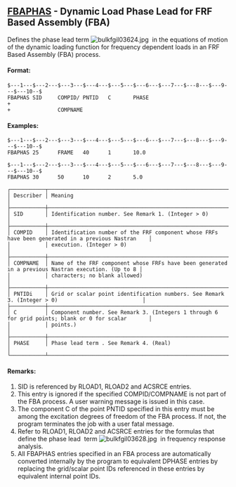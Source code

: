 ## [FBAPHAS](https://help.hexagonmi.com/bundle/MSC_Nastran_2022.4/page/Nastran_Combined_Book/qrg/bulkfgil/TOC.FBAPHAS.xhtml) - Dynamic Load Phase Lead for FRF Based Assembly (FBA)

Defines the phase lead term  ![bulkfgil03624.jpg](https://help-be.hexagonmi.com/bundle/MSC_Nastran_2022.4/page/Nastran_Combined_Book/qrg/bulkfgil/../../../assets/bulkfgil03624.jpg?_LANG=enus)  in the equations of motion of the dynamic loading function for frequency dependent loads in an FRF Based Assembly (FBA) process.

#### Format:

```nastran
$---1---$---2---$---3---$---4---$---5---$---6---$---7---$---8---$---9---$---10--$
FBAPHAS SID     COMPID/ PNTID   C       PHASE                           +       
+               COMPNAME                                                        
```

#### Examples:

```nastran
$---1---$---2---$---3---$---4---$---5---$---6---$---7---$---8---$---9---$---10--$
FBAPHAS 25      FRAME   40      1       10.0                                    
```

```nastran
$---1---$---2---$---3---$---4---$---5---$---6---$---7---$---8---$---9---$---10--$
FBAPHAS 30      50      10      2       5.0                                     
```

```text
┌───────────┬────────────────────────────────────────────────────────────────────────────────────────────────────┐
│ Describer │ Meaning                                                                                            │
├───────────┼────────────────────────────────────────────────────────────────────────────────────────────────────┤
│ SID       │ Identification number. See Remark 1. (Integer > 0)                                                 │
├───────────┼────────────────────────────────────────────────────────────────────────────────────────────────────┤
│ COMPID    │ Identification number of the FRF component whose FRFs have been generated in a previous Nastran    │
│           │ execution. (Integer > 0)                                                                           │
├───────────┼────────────────────────────────────────────────────────────────────────────────────────────────────┤
│ COMPNAME  │ Name of the FRF component whose FRFs have been generated in a previous Nastran execution. (Up to 8 │
│           │ characters; no blank allowed)                                                                      │
├───────────┼────────────────────────────────────────────────────────────────────────────────────────────────────┤
│ PNTIDi    │ Grid or scalar point identification numbers. See Remark 3. (Integer > 0)                           │
├───────────┼────────────────────────────────────────────────────────────────────────────────────────────────────┤
│ C         │ Component number. See Remark 3. (Integers 1 through 6 for grid points; blank or 0 for scalar       │
│           │ points.)                                                                                           │
├───────────┼────────────────────────────────────────────────────────────────────────────────────────────────────┤
│ PHASE     │ Phase lead term . See Remark 4. (Real)                                                             │
└───────────┴────────────────────────────────────────────────────────────────────────────────────────────────────┘
```

#### Remarks:

1. SID is referenced by RLOAD1, RLOAD2 and ACSRCE entries.
2. This entry is ignored if the specified COMPID/COMPNAME is not part of the FBA process. A user warning message is issued in this case.
3. The component C of the point PNTID specified in this entry must be among the excitation degrees of freedom of the FBA process. If not, the program terminates the job with a user fatal message.
4. Refer to RLOAD1, RLOAD2 and ACSRCE entries for the formulas that define the phase lead  term  ![bulkfgil03628.jpg](https://help-be.hexagonmi.com/bundle/MSC_Nastran_2022.4/page/Nastran_Combined_Book/qrg/bulkfgil/../../../assets/bulkfgil03628.jpg?_LANG=enus)  in frequency response analysis.
5. All FBAPHAS entries specified in an FBA process are automatically converted internally by the program to equivalent DPHASE entries by replacing the grid/scalar point IDs referenced in these entries by equivalent internal point IDs.
